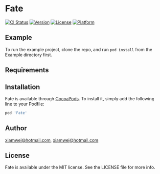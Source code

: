 # Fate

[![CI Status](https://img.shields.io/travis/xiamwei@hotmail.com/Fate.svg?style=flat)](https://travis-ci.org/xiamwei@hotmail.com/Fate)
[![Version](https://img.shields.io/cocoapods/v/Fate.svg?style=flat)](https://cocoapods.org/pods/Fate)
[![License](https://img.shields.io/cocoapods/l/Fate.svg?style=flat)](https://cocoapods.org/pods/Fate)
[![Platform](https://img.shields.io/cocoapods/p/Fate.svg?style=flat)](https://cocoapods.org/pods/Fate)

## Example

To run the example project, clone the repo, and run `pod install` from the Example directory first.

## Requirements

## Installation

Fate is available through [CocoaPods](https://cocoapods.org). To install
it, simply add the following line to your Podfile:

```ruby
pod 'Fate'
```

## Author

xiamwei@hotmail.com, xiamwei@hotmail.com

## License

Fate is available under the MIT license. See the LICENSE file for more info.

